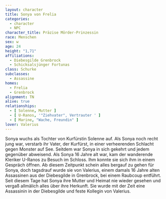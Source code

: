 ```yaml
---
layout: character
title: Sonya von Frelia
categories:
  - character
  - NPC
character_title: Präzise Mörder-Prinzessin
race: Menschen
sex: w
age: 24
height: "1,71"
affiliations:
  - Diebesgilde Grenbrock
  - Schicksalsjünger Fortunas
class: Schurke
subclasses:
  - Assassine
homes:
  - Frelia
  - Grenbrock
alignment: TN
alive: true
relationships:
  - [ Solenne, Mutter ]
  - [ U-Ranos, '"Ziehvater", Vertrauter ' ]
  - [ Marine, "Wache, Freundin" ]
lover: Valerius
---
```


Sonya wuchs als Tochter von Kurfürstin Solenne auf. Als Sonya noch recht jung war, verstarb ihr Vater, der Kurfürst, in
einer verheerenden Schlacht gegen Monster auf See. Seitdem war Sonya in sich gekehrt und jedem gegenüber abweisend. Als
Sonya 16 Jahre alt war, kam der wanderende Kleriker U-Ranos zu Besuch im Schloss. Ihm konnte sie sich ihm in einem
Gespräch öffnen. Ab diesem Zeitpunkt schein alles bergauf zu gehen für Sonya, doch tagsdrauf wurde sie von Valerius,
einem damals 16 Jahre alten Assassinen aus der Diebesgilde in Grenbrock, bei einem Raubcoup entführt. Seit diesem Tage
hat Sonya ihre Mutter und Heimat nie wieder gesehen und vergaß allmälich alles über ihre Herkunft. Sie wurde mit der
Zeit eine Assassinin in der Diebesgilde und feste Kollegin von Valerius.